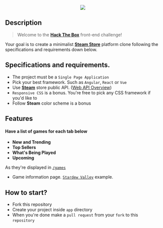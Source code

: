 <p align="center"><img src="https://raw.githubusercontent.com/htb-skill-test/frontend/master/images/front-end-challenge.png"></p>

## Description

> Welcome to the [**Hack The Box**](http://hackthebox.eu) front-end challenge! 

Your goal is to create a minimalist [**Steam Store**](https://store.steampowered.com/) platform clone following the specifications and requirements down below.

## Specifications and requirements.

- The project must be a `Single Page Application`
- Pick your best framework. Such as `Angular`, `React` or `Vue`
- Use [**Steam**](https://store.steampowered.com) store public API. ([Web API Overview](https://partner.steamgames.com/doc/webapi_overview))
- `Responsive CSS` is a bonus. You're free to pick any CSS framework if you'd like to
- Follow **Steam** color scheme is a bonus

## Features

#### Have a list of games for each tab below
 - **New and Trending**
 - **Top Sellers**
 - **What's Being Played**
 - **Upcoming**
 
As they're displayed in [`/games`](https://store.steampowered.com/games/)

- Game information page. [`Stardew Valley`](https://store.steampowered.com/app/413150) example.

## How to start?

- Fork this repository
- Create your project inside `app` directory
- When you're done make a `pull request` from your `fork` to this `repository`
